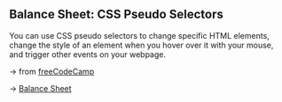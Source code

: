 ## Balance Sheet: CSS Pseudo Selectors

You can use CSS pseudo selectors to change specific HTML elements, change the style of an element when you hover over it with your mouse, and trigger other events on your webpage.

&rarr; from [freeCodeCamp](https://www.freecodecamp.org/learn/2022/responsive-web-design/)

&rarr; [Balance Sheet]()
